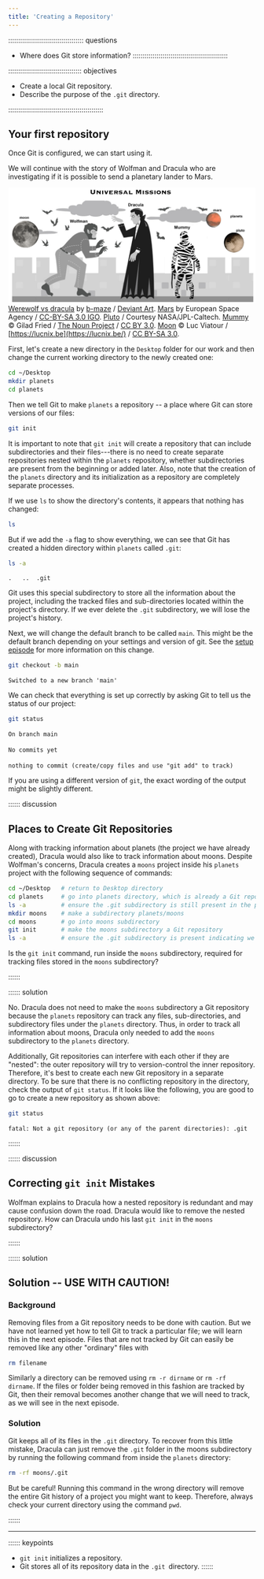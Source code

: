 ```yaml
---
title: 'Creating a Repository'
---
```


:::::::::::::::::::::::::::::::::::::: questions 
- Where does Git store information?
::::::::::::::::::::::::::::::::::::::::::::::::

::::::::::::::::::::::::::::::::::::: objectives

- Create a local Git repository.
- Describe the purpose of the `.git` directory.

::::::::::::::::::::::::::::::::::::::::::::::::


## Your first repository

Once Git is configured, we can start using it.

We will continue with the story of Wolfman and Dracula who are investigating if it is possible to send a planetary lander to Mars. 

![motivatingexample](fig/motivatingexample.png)
[Werewolf vs dracula](https://www.deviantart.com/b-maze/art/Werewolf-vs-Dracula-124893530)
by [b-maze](https://www.deviantart.com/b-maze) / [Deviant Art](https://www.deviantart.com/).
[Mars](https://en.wikipedia.org/wiki/File:OSIRIS_Mars_true_color.jpg) by European Space Agency /
[CC-BY-SA 3.0 IGO](https://creativecommons.org/licenses/by/3.0/deed.en).
[Pluto](https://commons.wikimedia.org/wiki/File:PIA19873-Pluto-NewHorizons-FlyingPastImage-20150714-transparent.png) /
Courtesy NASA/JPL-Caltech.
[Mummy](https://commons.wikimedia.org/wiki/File:Mummy_icon_-_Noun_Project_4070.svg)
&copy; Gilad Fried / [The Noun Project](https://thenounproject.com/) /
[CC BY 3.0](https://creativecommons.org/licenses/by/3.0/deed.en).
[Moon](https://commons.wikimedia.org/wiki/File:Lune_ico.png)
&copy; Luc Viatour / [https://lucnix.be](https://lucnix.be/) /
[CC BY-SA 3.0](https://creativecommons.org/licenses/by-sa/3.0/deed.en).


First, let's create a new directory in the `Desktop` folder for our work and then change the current working directory to the newly created one:

```bash
cd ~/Desktop
mkdir planets
cd planets
```

Then we tell Git to make `planets` a repository -- a place where Git can store versions of our files:


```bash
git init
```

It is important to note that `git init` will create a repository that can include subdirectories and their files---there is no need to create separate repositories nested within the `planets` repository, whether subdirectories are present from the beginning or added later. Also, note that the creation of the `planets` directory and its initialization as a repository are completely separate processes.

If we use `ls` to show the directory's contents, it appears that nothing has changed:

```bash
ls
```

But if we add the `-a` flag to show everything, we can see that Git has created a hidden directory within `planets` called `.git`:

```bash
ls -a
```

```output
.	..	.git
```

Git uses this special subdirectory to store all the information about the project,  including the tracked files and sub-directories located within the project's directory.
If we ever delete the `.git` subdirectory, we will lose the project's history.

Next, we will change the default branch to be called `main`.
This might be the default branch depending on your settings and version of git.
See the [setup episode](02-setup.html) for more information on this change.

```bash
git checkout -b main
```
```output
Switched to a new branch 'main'
```

We can check that everything is set up correctly
by asking Git to tell us the status of our project:

```bash
git status
```

```output
On branch main

No commits yet

nothing to commit (create/copy files and use "git add" to track)
```

If you are using a different version of `git`, the exact wording of the output might be slightly different.

:::::: discussion

## Places to Create Git Repositories

Along with tracking information about planets (the project we have already created), 
Dracula would also like to track information about moons.
Despite Wolfman's concerns, Dracula creates a `moons` project inside his `planets` 
project with the following sequence of commands:

```bash
cd ~/Desktop   # return to Desktop directory
cd planets     # go into planets directory, which is already a Git repository
ls -a          # ensure the .git subdirectory is still present in the planets directory
mkdir moons    # make a subdirectory planets/moons
cd moons       # go into moons subdirectory
git init       # make the moons subdirectory a Git repository
ls -a          # ensure the .git subdirectory is present indicating we have created a new Git repository
```

Is the `git init` command, run inside the `moons` subdirectory, required for tracking files stored in the `moons` subdirectory?

::::::

:::::: solution

No. Dracula does not need to make the `moons` subdirectory a Git repository 
because the `planets` repository can track any files, sub-directories, and 
subdirectory files under the `planets` directory.  Thus, in order to track 
all information about moons, Dracula only needed to add the `moons` subdirectory
to the `planets` directory.

Additionally, Git repositories can interfere with each other if they are "nested":
the outer repository will try to version-control
the inner repository. Therefore, it's best to create each new Git
repository in a separate directory. To be sure that there is no conflicting
repository in the directory, check the output of `git status`. If it looks
like the following, you are good to go to create a new repository as shown
above:

```bash
git status
```
```output
fatal: Not a git repository (or any of the parent directories): .git
```

:::::: 

:::::: discussion

## Correcting `git init` Mistakes

Wolfman explains to Dracula how a nested repository is redundant and may cause confusion down the road. Dracula would like to remove the nested repository. How can Dracula undo his last `git init` in the `moons` subdirectory?

:::::: 

:::::: solution

## Solution -- USE WITH CAUTION!

### Background

Removing files from a Git repository needs to be done with caution. But we have not learned yet how to tell Git to track a particular file; we will learn this in the next episode. Files  that are not tracked by Git can easily be removed like any other "ordinary" files with

```bash
rm filename
```

Similarly a directory can be removed using `rm -r dirname` or `rm -rf dirname`. If the files or folder being removed in this fashion are tracked by Git, then their removal becomes another change that we will need to track, as we will see in the next episode.

### Solution

Git keeps all of its files in the `.git` directory. To recover from this little mistake, Dracula can just remove the `.git` folder in the moons subdirectory by running the following command from inside the `planets` directory:

```bash
rm -rf moons/.git
```

But be careful! Running this command in the wrong directory will remove the entire Git history of a project you might want to keep. Therefore, always check your current directory using the command `pwd`.

:::::: 

---


:::::: keypoints
 - `git init` initializes a repository.
 - Git stores all of its repository data in the `.git `directory.
::::::
